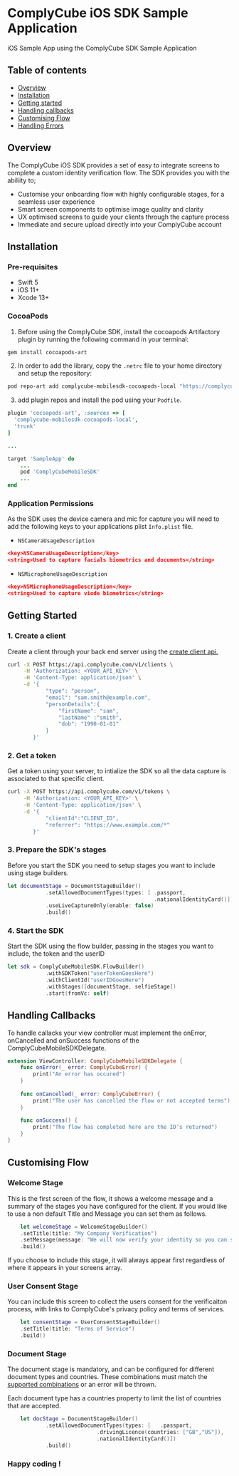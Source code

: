 # ComplyCube iOS SDK Sample Application
iOS Sample App using the ComplyCube SDK Sample Application

## Table of contents

* [Overview](#overview)
* [Installation](#installation)
* [Getting started](#getting-started)
* [Handling callbacks](#handling-callbacks)
* [Customising Flow](#customising-flow)
* [Handling Errors](#handling-errors)

## Overview
The ComplyCube iOS SDK provides a set of easy to integrate screens to complete a custom identity verification flow. The SDK provides you with the abiliity to;

* Customise your onboarding flow with highly configurable stages, for a seamless user experience
* Smart screen components to optimise image quality and clarity
* UX optimised screens to guide your clients through the capture process
* Immediate and secure upload directly into your ComplyCube account

## Installation
### Pre-requisites
* Swift 5
* iOS 11+
* Xcode 13+

### CocoaPods
1. Before using the ComplyCube SDK, install the cocoapods Artifactory plugin by running the following command in your terminal:

```bash
gem install cocoapods-art
```

2. In order to add the library, copy the `.netrc` file to your home directory and setup the repository:

```bash
pod repo-art add complycube-mobilesdk-cocoapods-local "https://complycube.jfrog.io/artifactory/api/pods/complycube-mobilesdk-cocoapods-local"
```


3. add plugin repos and install the pod using your `Podfile`.
```ruby
plugin 'cocoapods-art', :sources => [
  'complycube-mobilesdk-cocoapods-local',
  'trunk'
]

...

target 'SampleApp' do
    ...
	pod 'ComplyCubeMobileSDK'
    ...
end

```

### Application Permissions
As the SDK uses the device camera and mic for capture you will need to add the following keys to your applications plist `Info.plist` file.

* `NSCameraUsageDescription`

```json
<key>NSCameraUsageDescription</key>
<string>Used to capture facials biometrics and documents</string>
```

* `NSMicrophoneUsageDescription`

```json
<key>NSMicrophoneUsageDescription</key>
<string>Used to capture viode biometrics</string>
```

## Getting Started
### 1. Create a client
Create a client through your back end server using the [create client api.](https://docs.complycube.com/api-reference/clients/create-a-client)

``` bash
curl -X POST https://api.complycube.com/v1/clients \
     -H 'Authorization: <YOUR_API_KEY>' \
     -H 'Content-Type: application/json' \
     -d '{
          	"type": "person",
            "email": "sam.smith@example.com",
            "personDetails":{
                "firstName": "sam",
                "lastName" :"smith",
                "dob": "1990-01-01"
		    }
        }'
```
### 2. Get a token
Get a token using your server, to intialize the SDK so all the data capture is associated to that specific client.

``` bash
curl -X POST https://api.complycube.com/v1/tokens \
     -H 'Authorization: <YOUR_API_KEY>' \
     -H 'Content-Type: application/json' \
     -d '{
          	"clientId":"CLIENT_ID",
          	"referrer": "https://www.example.com/*"
        }'
```
### 3. Prepare the SDK's stages
Before you start the SDK you need to setup stages you want to include using stage builders.

```swift
let documentStage = DocumentStageBuilder()
            .setAllowedDocumentTypes(types: [ .passport,
                                              .nationalIdentityCard()])
            .useLiveCaptureOnly(enable: false)
            .build()
```

### 4. Start the SDK
Start the SDK using the flow builder, passing in the stages you want to include, the token and the userID

```swift
let sdk = ComplyCubeMobileSDK.FlowBuilder()
            .withSDKToken("userTokenGoesHere")
            .withClientId("userIDGoesHere")
            .withStages([documentStage, selfieStage])
            .start(fromVc: self)
```
## Handling Callbacks
To handle callacks your view controller must implement the onError, onCancelled and onSuccess functions of the ComplyCubeMobileSDKDelegate. 

``` swift
extension ViewController: ComplyCubeMobileSDKDelegate {
    func onError(_ error: ComplyCubeError) {
        print("An error has occured")
    }
    
    func onCancelled(_ error: ComplyCubeError) {
        print("The user has cancelled the flow or not accepted terms")
    }
    
    func onSuccess() {
        print("The flow has completed here are the ID's returned")
    }
}
```

## Customising Flow

### Welcome Stage

This is the first screen of the flow, it shows a welcome message and a summary of the stages you have configured for the client. If you would like to use a non default Title and Message you can set them as follows.

``` swift
    let welcomeStage = WelcomeStageBuilder()
    .setTitle(title: "My Company Verification")
    .setMessage(message: "We will now verify your identity so you can start trading.")
    .build()
```

If you choose to include this stage, it will always appear first regardless of where it appears in your screens array.

### User Consent Stage

You can include this screen to collect the users consent for the verificaiton process, with links to ComplyCube's privacy policy and terms of services.

``` swift
    let consentStage = UserConsentStageBuilder()
    .setTitle(title: "Terms of Service")
    .build()
```
### Document Stage

The document stage is mandatory, and can be configured for different document types and countries. These combinations must match the [supported combinations](https://docs.complycube.com/documentation/checks/document-check/document-types-per-country) or an error will be thrown.

Each document type has a countries property to limit the list of countries that are accepted. 

``` swift
    let docStage = DocumentStageBuilder()
            .setAllowedDocumentTypes(types: [ 	.passport,
	    					.drivingLicence(countries: ["GB","US"]), 
	    					.nationalIdentityCard()])
            .build()
```


### Happy coding !
